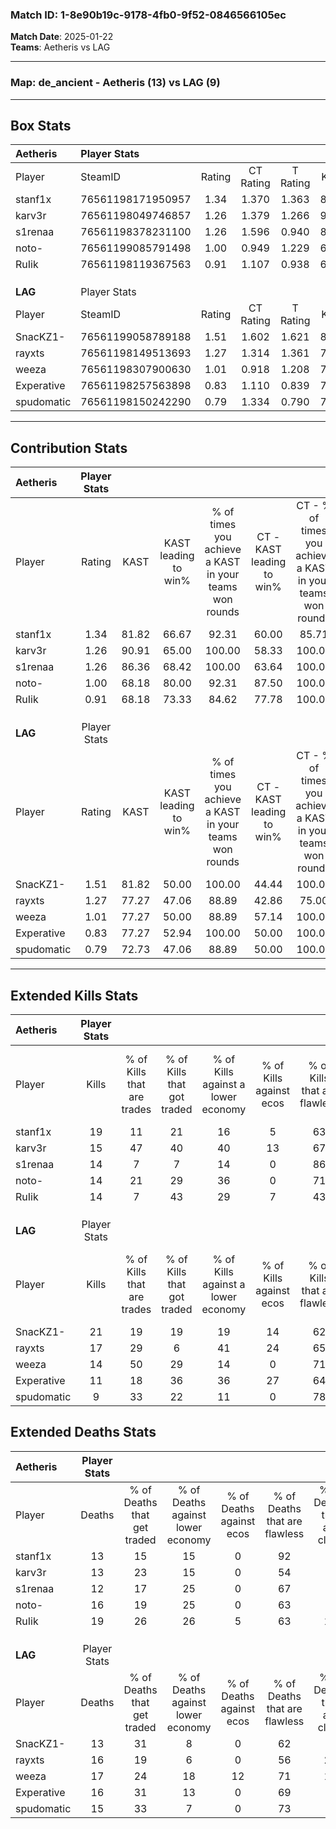 ### Match ID: 1-8e90b19c-9178-4fb0-9f52-0846566105ec  
**Match Date**: 2025-01-22  
**Teams**: Aetheris vs LAG  

---  

### **Map**: de_ancient - Aetheris (13) vs LAG (9)  
---  

## Box Stats  

| **Aetheris** | Player Stats      |        |           |          |       |       |       |         |        |      |     |
| :- | :- | :-: | :-: | :-: | :-: | :-: | :-: | :-: | :-: | :-: | :-: |
| Player       | SteamID           | Rating | CT Rating | T Rating | KAST  |  ADR  | Kills | Assists | Deaths | K/D  | HS% |
| stanf1x      | 76561198171950957 |  1.34  |   1.370   |  1.363   | 81.82 | 74.6  |  19   |    3    |   13   | 1.46 | 57  |
| karv3r       | 76561198049746857 |  1.26  |   1.379   |  1.266   | 90.91 | 70.0  |  15   |    7    |   13   | 1.15 | 33  |
| s1renaa      | 76561198378231100 |  1.26  |   1.596   |  0.940   | 86.36 | 82.8  |  14   |   10    |   12   | 1.17 | 71  |
| noto-        | 76561199085791498 |  1.00  |   0.949   |  1.229   | 68.18 | 76.6  |  14   |    8    |   16   | 0.88 | 57  |
| RuIik        | 76561198119367563 |  0.91  |   1.107   |  0.938   | 68.18 | 74.2  |  14   |    5    |   19   | 0.74 | 64  |
|              |                   |        |           |          |       |       |       |         |        |      |     |
|              |                   |        |           |          |       |       |       |         |        |      |     |
|              |                   |        |           |          |       |       |       |         |        |      |     |
| **LAG**      | Player Stats      |        |           |          |       |       |       |         |        |      |     |
| Player       | SteamID           | Rating | CT Rating | T Rating | KAST  |  ADR  | Kills | Assists | Deaths | K/D  | HS% |
| SnacKZ1-     | 76561199058789188 |  1.51  |   1.602   |  1.621   | 81.82 | 99.1  |  21   |    6    |   13   | 1.62 | 23  |
| rayxts       | 76561198149513693 |  1.27  |   1.314   |  1.361   | 77.27 | 101.2 |  17   |    8    |   16   | 1.06 | 76  |
| weeza        | 76561198307900630 |  1.01  |   0.918   |  1.208   | 77.27 | 70.7  |  14   |    5    |   17   | 0.82 | 50  |
| Experative   | 76561198257563898 |  0.83  |   1.110   |  0.839   | 77.27 | 43.0  |  11   |    5    |   16   | 0.69 | 45  |
| spudomatic   | 76561198150242290 |  0.79  |   1.334   |  0.790   | 72.73 | 56.6  |   9   |    6    |   15   | 0.60 | 22  |
---  

## Contribution Stats  

| **Aetheris** | Player Stats |       |                      |                                                        |                           |                                                             |                          |                                                            |
| :- | :-: | :-: | :-: | :-: | :-: | :-: | :-: | :-: |
| Player       |    Rating    | KAST  | KAST leading to win% | % of times you achieve a KAST in your teams won rounds | CT - KAST leading to win% | CT - % of times you achieve a KAST in your teams won rounds | T - KAST leading to win% | T - % of times you achieve a KAST in your teams won rounds |
| stanf1x      |     1.34     | 81.82 |        66.67         |                         92.31                          |           60.00           |                            85.71                            |          75.00           |                           100.00                           |
| karv3r       |     1.26     | 90.91 |        65.00         |                         100.00                         |           58.33           |                           100.00                            |          75.00           |                           100.00                           |
| s1renaa      |     1.26     | 86.36 |        68.42         |                         100.00                         |           63.64           |                           100.00                            |          75.00           |                           100.00                           |
| noto-        |     1.00     | 68.18 |        80.00         |                         92.31                          |           87.50           |                           100.00                            |          71.43           |                           83.33                            |
| RuIik        |     0.91     | 68.18 |        73.33         |                         84.62                          |           77.78           |                           100.00                            |          66.67           |                           66.67                            |
|              |              |       |                      |                                                        |                           |                                                             |                          |                                                            |
|              |              |       |                      |                                                        |                           |                                                             |                          |                                                            |
|              |              |       |                      |                                                        |                           |                                                             |                          |                                                            |
| **LAG**      | Player Stats |       |                      |                                                        |                           |                                                             |                          |                                                            |
| Player       |    Rating    | KAST  | KAST leading to win% | % of times you achieve a KAST in your teams won rounds | CT - KAST leading to win% | CT - % of times you achieve a KAST in your teams won rounds | T - KAST leading to win% | T - % of times you achieve a KAST in your teams won rounds |
| SnacKZ1-     |     1.51     | 81.82 |        50.00         |                         100.00                         |           44.44           |                           100.00                            |          55.56           |                           100.00                           |
| rayxts       |     1.27     | 77.27 |        47.06         |                         88.89                          |           42.86           |                            75.00                            |          50.00           |                           100.00                           |
| weeza        |     1.01     | 77.27 |        50.00         |                         88.89                          |           57.14           |                           100.00                            |          44.44           |                           80.00                            |
| Experative   |     0.83     | 77.27 |        52.94         |                         100.00                         |           50.00           |                           100.00                            |          55.56           |                           100.00                           |
| spudomatic   |     0.79     | 72.73 |        47.06         |                         88.89                          |           50.00           |                           100.00                            |          44.44           |                           80.00                            |
---  

## Extended Kills Stats  

| **Aetheris** | Player Stats |                            |                            |                                    |                         |                              |                                 |                                       |                    |           |
| :- | :-: | :-: | :-: | :-: | :-: | :-: | :-: | :-: | :-: | :-: |
| Player       |    Kills     | % of Kills that are trades | % of Kills that got traded | % of Kills against a lower economy | % of Kills against ecos | % of Kills that are flawless | % of Kills that are close duels | % of Kills that are assisted by flash | Pistol Round Kills | AWP Kills |
| stanf1x      |      19      |             11             |             21             |                 16                 |            5            |              63              |               16                |                   5                   |         1          |     0     |
| karv3r       |      15      |             47             |             40             |                 40                 |           13            |              67              |               20                |                  13                   |         0          |     0     |
| s1renaa      |      14      |             7              |             7              |                 14                 |            0            |              86              |                0                |                   0                   |         2          |     5     |
| noto-        |      14      |             21             |             29             |                 36                 |            0            |              71              |                0                |                   0                   |         2          |     0     |
| RuIik        |      14      |             7              |             43             |                 29                 |            7            |              43              |                7                |                   7                   |         1          |     0     |
|              |              |                            |                            |                                    |                         |                              |                                 |                                       |                    |           |
|              |              |                            |                            |                                    |                         |                              |                                 |                                       |                    |           |
|              |              |                            |                            |                                    |                         |                              |                                 |                                       |                    |           |
| **LAG**      | Player Stats |                            |                            |                                    |                         |                              |                                 |                                       |                    |           |
| Player       |    Kills     | % of Kills that are trades | % of Kills that got traded | % of Kills against a lower economy | % of Kills against ecos | % of Kills that are flawless | % of Kills that are close duels | % of Kills that are assisted by flash | Pistol Round Kills | AWP Kills |
| SnacKZ1-     |      21      |             19             |             19             |                 19                 |           14            |              62              |                5                |                   0                   |         3          |     4     |
| rayxts       |      17      |             29             |             6              |                 41                 |           24            |              65              |                6                |                  12                   |         3          |     0     |
| weeza        |      14      |             50             |             29             |                 14                 |            0            |              71              |                0                |                   0                   |         2          |     0     |
| Experative   |      11      |             18             |             36             |                 36                 |           27            |              64              |                9                |                   0                   |         2          |     0     |
| spudomatic   |      9       |             33             |             22             |                 11                 |            0            |              78              |               22                |                   0                   |         0          |     0     |
## Extended Deaths Stats  

| **Aetheris** | Player Stats |                             |                                   |                          |                               |                            |                           |               |
| :- | :-: | :-: | :-: | :-: | :-: | :-: | :-: | :-: |
| Player       |    Deaths    | % of Deaths that get traded | % of Deaths against lower economy | % of Deaths against ecos | % of Deaths that are flawless | % of Deaths that are close | % of Deaths while blinded | Deaths to AWP |
| stanf1x      |      13      |             15              |                15                 |            0             |              92               |             8              |             0             |       1       |
| karv3r       |      13      |             23              |                15                 |            0             |              54               |             8              |             0             |       0       |
| s1renaa      |      12      |             17              |                25                 |            0             |              67               |             0              |             0             |       1       |
| noto-        |      16      |             19              |                25                 |            0             |              63               |             6              |             0             |       2       |
| RuIik        |      19      |             26              |                26                 |            5             |              63               |             11             |            11             |       0       |
|              |              |                             |                                   |                          |                               |                            |                           |               |
|              |              |                             |                                   |                          |                               |                            |                           |               |
|              |              |                             |                                   |                          |                               |                            |                           |               |
| **LAG**      | Player Stats |                             |                                   |                          |                               |                            |                           |               |
| Player       |    Deaths    | % of Deaths that get traded | % of Deaths against lower economy | % of Deaths against ecos | % of Deaths that are flawless | % of Deaths that are close | % of Deaths while blinded | Deaths to AWP |
| SnacKZ1-     |      13      |             31              |                 8                 |            0             |              62               |             0              |             0             |       0       |
| rayxts       |      16      |             19              |                 6                 |            0             |              56               |             25             |             6             |       1       |
| weeza        |      17      |             24              |                18                 |            12            |              71               |             12             |             6             |       2       |
| Experative   |      16      |             31              |                13                 |            0             |              69               |             0              |             6             |       1       |
| spudomatic   |      15      |             33              |                 7                 |            0             |              73               |             7              |             7             |       1       |
